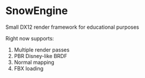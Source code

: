 # SnowEngine

Small DX12 render framework for educational purposes

Right now supports:
1) Multiple render passes
2) PBR Disney-like BRDF
3) Normal mapping
4) FBX loading
